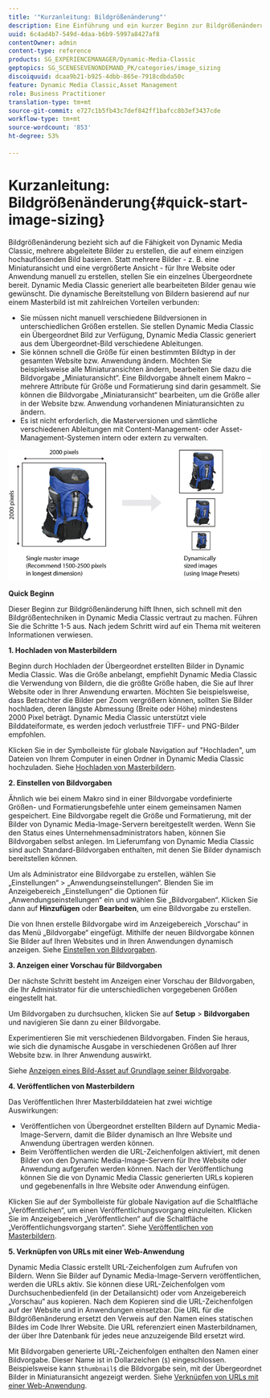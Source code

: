 ```yaml
---
title: '"Kurzanleitung: Bildgrößenänderung"'
description: Eine Einführung und ein kurzer Beginn zur Bildgrößenänderung helfen Ihnen, sich schnell mit den Bildgrößentechniken vertraut zu machen.
uuid: 6c4ad4b7-549d-4daa-b6b9-5997a8427af8
contentOwner: admin
content-type: reference
products: SG_EXPERIENCEMANAGER/Dynamic-Media-Classic
geptopics: SG_SCENESEVENONDEMAND_PK/categories/image_sizing
discoiquuid: dcaa9b21-b925-4dbb-865e-7918cdbda50c
feature: Dynamic Media Classic,Asset Management
role: Business Practitioner
translation-type: tm+mt
source-git-commit: e727c1b5fb43c7def842ff1bafcc8b3ef3437cde
workflow-type: tm+mt
source-wordcount: '853'
ht-degree: 53%

---
```



# Kurzanleitung: Bildgrößenänderung{#quick-start-image-sizing}

Bildgrößenänderung bezieht sich auf die Fähigkeit von Dynamic Media Classic, mehrere abgeleitete Bilder zu erstellen, die auf einem einzigen hochauflösenden Bild basieren. Statt mehrere Bilder - z. B. eine Miniaturansicht und eine vergrößerte Ansicht - für Ihre Website oder Anwendung manuell zu erstellen, stellen Sie ein einzelnes Übergeordnete bereit. Dynamic Media Classic generiert alle bearbeiteten Bilder genau wie gewünscht. Die dynamische Bereitstellung von Bildern basierend auf nur einem Masterbild ist mit zahlreichen Vorteilen verbunden:

* Sie müssen nicht manuell verschiedene Bildversionen in unterschiedlichen Größen erstellen. Sie stellen Dynamic Media Classic ein Übergeordnet Bild zur Verfügung, Dynamic Media Classic generiert aus dem Übergeordnet-Bild verschiedene Ableitungen.
* Sie können schnell die Größe für einen bestimmten Bildtyp in der gesamten Website bzw. Anwendung ändern. Möchten Sie beispielsweise alle Miniaturansichten ändern, bearbeiten Sie dazu die Bildvorgabe „Miniaturansicht“. Eine Bildvorgabe ähnelt einem Makro – mehrere Attribute für Größe und Formatierung sind darin gesammelt. Sie können die Bildvorgabe „Miniaturansicht“ bearbeiten, um die Größe aller in der Website bzw. Anwendung vorhandenen Miniaturansichten zu ändern.
* Es ist nicht erforderlich, die Masterversionen und sämtliche verschiedenen Ableitungen mit Content-Management- oder Asset-Management-Systemen intern oder extern zu verwalten.

![Sie können mehrere abgeleitete Bilder in unterschiedlicher Größe aus derselben hochauflösenden Übergeordnet-Datei erstellen.](/help/assets/is_derivative_sizes_popup.png)

**Quick Beginn**

Dieser Beginn zur Bildgrößenänderung hilft Ihnen, sich schnell mit den Bildgrößentechniken in Dynamic Media Classic vertraut zu machen. Führen Sie die Schritte 1-5 aus. Nach jedem Schritt wird auf ein Thema mit weiteren Informationen verwiesen.

**1. Hochladen von Masterbildern**

Beginn durch Hochladen der Übergeordnet erstellten Bilder in Dynamic Media Classic. Was die Größe anbelangt, empfiehlt Dynamic Media Classic die Verwendung von Bildern, die die größte Größe haben, die Sie auf Ihrer Website oder in Ihrer Anwendung erwarten. Möchten Sie beispielsweise, dass Betrachter die Bilder per Zoom vergrößern können, sollten Sie Bilder hochladen, deren längste Abmessung (Breite oder Höhe) mindestens 2000 Pixel beträgt. Dynamic Media Classic unterstützt viele Bilddateiformate, es werden jedoch verlustfreie TIFF- und PNG-Bilder empfohlen.

Klicken Sie in der Symbolleiste für globale Navigation auf &quot;Hochladen&quot;, um Dateien von Ihrem Computer in einen Ordner in Dynamic Media Classic hochzuladen. Siehe [Hochladen von Masterbildern](uploading-master-images.md#uploading_master_images).

**2. Einstellen von Bildvorgaben**

Ähnlich wie bei einem Makro sind in einer Bildvorgabe vordefinierte Größen- und Formatierungsbefehle unter einem gemeinsamen Namen gespeichert. Eine Bildvorgabe regelt die Größe und Formatierung, mit der Bilder von Dynamic Media-Image-Servern bereitgestellt werden. Wenn Sie den Status eines Unternehmensadministrators haben, können Sie Bildvorgaben selbst anlegen. Im Lieferumfang von Dynamic Media Classic sind auch Standard-Bildvorgaben enthalten, mit denen Sie Bilder dynamisch bereitstellen können.

Um als Administrator eine Bildvorgabe zu erstellen, wählen Sie „Einstellungen“ > „Anwendungseinstellungen“. Blenden Sie im Anzeigebereich „Einstellungen“ die Optionen für „Anwendungseinstellungen“ ein und wählen Sie „Bildvorgaben“. Klicken Sie dann auf **Hinzufügen** oder **Bearbeiten**, um eine Bildvorgabe zu erstellen.

Die von Ihnen erstelle Bildvorgabe wird im Anzeigebereich „Vorschau“ in das Menü „Bildvorgabe“ eingefügt. Mithilfe der neuen Bildvorgabe können Sie Bilder auf Ihren Websites und in Ihren Anwendungen dynamisch anzeigen. Siehe [Einstellen von Bildvorgaben](setting-image-presets.md#setting_up_image_presets).

**3. Anzeigen einer Vorschau für Bildvorgaben**

Der nächste Schritt besteht im Anzeigen einer Vorschau der Bildvorgaben, die Ihr Administrator für die unterschiedlichen vorgegebenen Größen eingestellt hat. 

Um Bildvorgaben zu durchsuchen, klicken Sie auf **Setup** > **Bildvorgaben** und navigieren Sie dann zu einer Bildvorgabe.

Experimentieren Sie mit verschiedenen Bildvorgaben. Finden Sie heraus, wie sich die dynamische Ausgabe in verschiedenen Größen auf Ihrer Website bzw. in Ihrer Anwendung auswirkt. 

Siehe [Anzeigen eines Bild-Asset auf Grundlage seiner Bildvorgabe](previewing-asset.md#previewing_an_image_asset_based_on_its_image_preset).

**4. Veröffentlichen von Masterbildern**

Das Veröffentlichen Ihrer Masterbilddateien hat zwei wichtige Auswirkungen:

* Veröffentlichen von Übergeordnet erstellten Bildern auf Dynamic Media-Image-Servern, damit die Bilder dynamisch an Ihre Website und Anwendung übertragen werden können.
* Beim Veröffentlichen werden die URL-Zeichenfolgen aktiviert, mit denen Bilder von den Dynamic Media-Image-Servern für Ihre Website oder Anwendung aufgerufen werden können. Nach der Veröffentlichung können Sie die von Dynamic Media Classic generierten URLs kopieren und gegebenenfalls in Ihre Website oder Anwendung einfügen.

Klicken Sie auf der Symbolleiste für globale Navigation auf die Schaltfläche „Veröffentlichen“, um einen Veröffentlichungsvorgang einzuleiten. Klicken Sie im Anzeigebereich „Veröffentlichen“ auf die Schaltfläche „Veröffentlichungsvorgang starten“. Siehe [Veröffentlichen von Masterbildern](publishing-master-images.md#publishing_master_images).

**5. Verknüpfen von URLs mit einer Web-Anwendung**

Dynamic Media Classic erstellt URL-Zeichenfolgen zum Aufrufen von Bildern. Wenn Sie Bilder auf Dynamic Media-Image-Servern veröffentlichen, werden die URLs aktiv. Sie können diese URL-Zeichenfolgen vom Durchsuchenbedienfeld (in der Detailansicht) oder vom Anzeigebereich „Vorschau“ aus kopieren. Nach dem Kopieren sind die URL-Zeichenfolgen auf der Website und in Anwendungen einsetzbar. Die URL für die Bildgrößenänderung ersetzt den Verweis auf den Namen eines statischen Bildes im Code Ihrer Website. Die URL referenziert einen Masterbildnamen, der über Ihre Datenbank für jedes neue anzuzeigende Bild ersetzt wird.

Mit Bildvorgaben generierte URL-Zeichenfolgen enthalten den Namen einer Bildvorgabe. Dieser Name ist in Dollarzeichen (`$`) eingeschlossen. Beispielsweise kann `$thumbnail$` die Bildvorgabe sein, mit der Übergeordnet Bilder in Miniaturansicht angezeigt werden. Siehe [Verknüpfen von URLs mit einer Web-Anwendung](linking-urls-web-application.md#linking_urls_to_your_web_application).
